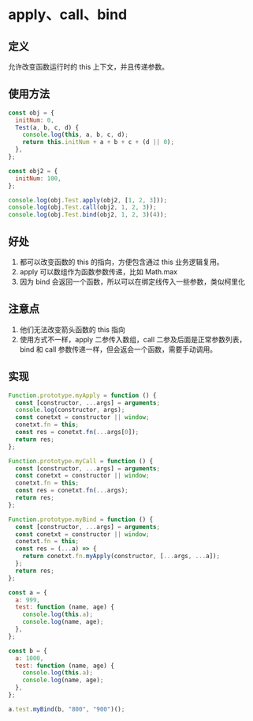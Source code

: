# apply、call、bind

## 定义

允许改变函数运行时的 this 上下文，并且传递参数。

## 使用方法

```js
const obj = {
  initNum: 0,
  Test(a, b, c, d) {
    console.log(this, a, b, c, d);
    return this.initNum + a + b + c + (d || 0);
  },
};

const obj2 = {
  initNum: 100,
};

console.log(obj.Test.apply(obj2, [1, 2, 3]));
console.log(obj.Test.call(obj2, 1, 2, 3));
console.log(obj.Test.bind(obj2, 1, 2, 3)(4));
```

## 好处

1. 都可以改变函数的 this 的指向，方便包含通过 this 业务逻辑复用。
2. apply 可以数组作为函数参数传递，比如 Math.max
3. 因为 bind 会返回一个函数，所以可以在绑定线传入一些参数，类似柯里化

## 注意点

1. 他们无法改变箭头函数的 this 指向
2. 使用方式不一样，apply 二参传入数组，call 二参及后面是正常参数列表，bind 和 call 参数传递一样，但会返会一个函数，需要手动调用。

## 实现

```js
Function.prototype.myApply = function () {
  const [constructor, ...args] = arguments;
  console.log(constructor, args);
  const conetxt = constructor || window;
  conetxt.fn = this;
  const res = conetxt.fn(...args[0]);
  return res;
};

Function.prototype.myCall = function () {
  const [constructor, ...args] = arguments;
  const conetxt = constructor || window;
  conetxt.fn = this;
  const res = conetxt.fn(...args);
  return res;
};

Function.prototype.myBind = function () {
  const [constructor, ...args] = arguments;
  const conetxt = constructor || window;
  conetxt.fn = this;
  const res = (...a) => {
    return conetxt.fn.myApply(constructor, [...args, ...a]);
  };
  return res;
};

const a = {
  a: 999,
  test: function (name, age) {
    console.log(this.a);
    console.log(name, age);
  },
};

const b = {
  a: 1000,
  test: function (name, age) {
    console.log(this.a);
    console.log(name, age);
  },
};

a.test.myBind(b, "800", "900")();
```
